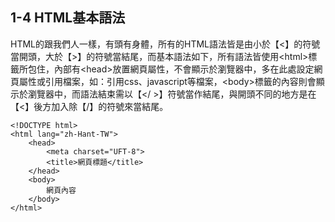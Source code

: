 ## 1-4 HTML基本語法

HTML的跟我們人一樣，有頭有身體，所有的HTML語法皆是由小於【&lt;】的符號當開頭，大於【&gt;】的符號當結尾，而基本語法如下，所有語法皆使用&lt;html&gt;標籤所包住，內部有&lt;head&gt;放置網頁屬性，不會顯示於瀏覽器中，多在此處設定網頁屬性或引用檔案，如：引用css、javascript等檔案，&lt;body&gt;標籤的內容則會顯示於瀏覽器中，而語法結束需以【&lt;/ &gt;】符號當作結尾，與開頭不同的地方是在【&lt;】後方加入除【/】的符號來當結尾。

```
<!DOCTYPE html>
<html lang="zh-Hant-TW">
    <head>
        <meta charset="UFT-8">
        <title>網頁標題</title>
    </head>
    <body>
        網頁內容
    </body>
</html>
```



